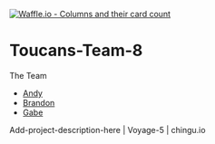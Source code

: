 [![Waffle.io - Columns and their card count](https://badge.waffle.io/chingu-voyage5/Toucans-Team-8.png?columns=all)](https://waffle.io/chingu-voyage5/Toucans-Team-8?utm_source=badge)
# Toucans-Team-8

The Team

* [Andy](https://github.com/abutler911)
* [Brandon](https://github.com/mbrandon32)
* [Gabe](https://github.com/TheSharpReport)

Add-project-description-here | Voyage-5 | chingu.io
